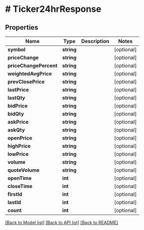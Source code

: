 # # Ticker24hrResponse

## Properties

Name | Type | Description | Notes
------------ | ------------- | ------------- | -------------
**symbol** | **string** |  | [optional]
**priceChange** | **string** |  | [optional]
**priceChangePercent** | **string** |  | [optional]
**weightedAvgPrice** | **string** |  | [optional]
**prevClosePrice** | **string** |  | [optional]
**lastPrice** | **string** |  | [optional]
**lastQty** | **string** |  | [optional]
**bidPrice** | **string** |  | [optional]
**bidQty** | **string** |  | [optional]
**askPrice** | **string** |  | [optional]
**askQty** | **string** |  | [optional]
**openPrice** | **string** |  | [optional]
**highPrice** | **string** |  | [optional]
**lowPrice** | **string** |  | [optional]
**volume** | **string** |  | [optional]
**quoteVolume** | **string** |  | [optional]
**openTime** | **int** |  | [optional]
**closeTime** | **int** |  | [optional]
**firstId** | **int** |  | [optional]
**lastId** | **int** |  | [optional]
**count** | **int** |  | [optional]

[[Back to Model list]](../../README.md#models) [[Back to API list]](../../README.md#endpoints) [[Back to README]](../../README.md)
